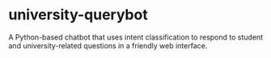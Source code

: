 # university-querybot
A Python-based chatbot that uses intent classification to respond to student and university-related questions in a friendly web interface.
